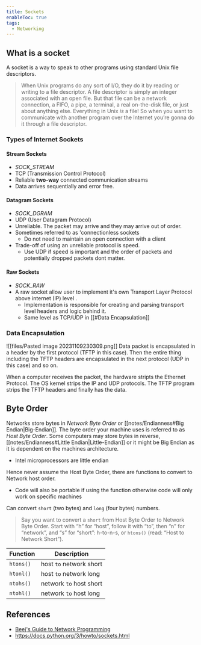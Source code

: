 ```yaml
---
title: Sockets
enableToc: true
tags:
  - Networking
---
```

## What is a socket
A socket is a way to speak to other programs using standard Unix file descriptors.
> When Unix programs do any sort of I/O, they do it by reading or writing to a file descriptor. A file descriptor is simply an integer associated with an open file. But that file can be a network connection, a FIFO, a pipe, a terminal, a real on-the-disk file, or just about anything else. Everything in Unix _is_ a file! So when you want to communicate with another program over the Internet you’re gonna do it through a file descriptor.

### Types of Internet Sockets
#### Stream Sockets
- *SOCK_STREAM*
- TCP (Transmission Control Protocol)
- Reliable **two-way** connected communication streams
- Data arrives sequentially and error free. 
#### Datagram Sockets
- *SOCK_DGRAM*
- UDP (User Datagram Protocol)
- Unreliable. The packet may arrive and they may arrive out of order.
- Sometimes referred to as 'connectionless sockets
	- Do not need to maintain an open connection with a client
- Trade-off of using an unreliable protocol is speed.
	- Use UDP if speed is important and the order of packets and potentially dropped packets dont matter.
#### Raw Sockets
- *SOCK_RAW*
- A raw socket allow user to implement it's own Transport Layer Protocol above internet (IP) level . 
	- Implementation is responsible for creating and parsing transport level headers and logic behind it.
	- Same level as TCP/UDP in [[#Data Encapsulation]]

### Data Encapsulation
![[files/Pasted image 20231109230309.png]]
Data packet is encapsulated in a header by the first protocol (TFTP in this case). Then the entire thing including the TFTP headers are encapsulated in the next protocol (UDP in this case) and so on. 

When a computer receives the packet, the hardware stripts the Ethernet Protocol. 
The OS kernel strips the IP and UDP protocols.
The TFTP program strips the TFTP headers and finally has the data. 

## Byte Order
Networks store bytes in *Network Byte Order* or [[notes/Endianness#Big Endian|Big-Endian]]. 
The byte order your machine uses is referred to as *Host Byte Order*. Some computers may store bytes in reverse, [[notes/Endianness#Little Endian|Little-Endian]] or it might be Big Endian as it is dependent on the machines architecture. 
- Intel microprocessors are little endian

Hence never assume the Host Byte Order, there are functions to convert to Network host order. 
- Code will also be portable if using the function otherwise code will only work on specific machines

Can convert `short` (two bytes) and `long` (four bytes) numbers.  
> Say you want to convert a `short` from Host Byte Order to Network Byte Order. Start with “h” for “host”, follow it with “to”, then “n” for “network”, and “s” for “short”: h-to-n-s, or `htons()` (read: “Host to Network Short”).

|Function|Description|
|---|---|
|`htons()`|host `to` network short|
|`htonl()`|host `to` network long|
|`ntohs()`|network `to` host short|
|`ntohl()`|network `to` host long|


## References
- [Beej's Guide to Network Programming](https://beej.us/guide/bgnet/html/)
- https://docs.python.org/3/howto/sockets.html